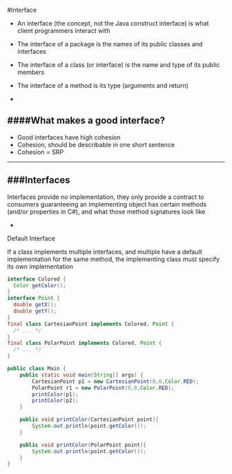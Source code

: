 #Interface

- An interface (the concept, not the Java construct interface) is what client programmers interact with
- The interface of a package is the names of its public classes and interfaces
- The interface of a class (or interface) is the name and type of its public members
- The interface of a method is its type (arguments and return)

-

####What makes a good interface?
-

- Good interfaces have high cohesion
- Cohesion, should be describable in one short sentence
- Cohesion = SRP

***

###Interfaces
-

Interfaces provide no implementation, they only provide a contract to consumers guaranteeing an implementing object has certain methods (and/or properties in C#), and what those method signatures look like

-

Default Interface

If a class implements multiple interfaces, and multiple have a default implementation for the same method, the implementing class must specify its own implementation

```java
interface Colored {
  Color getColor();
}
interface Point {
  double getX();
  double getY();
}
final class CartesianPoint implements Colored, Point {
  /* ... */
}
final class PolarPoint implements Colored, Point {
  /* ... */
}

public class Main {
    public static void main(String[] args) {
        CartesianPoint p1 = new CartesianPoint(0,0,Color.RED);
        PolarPoint r1 = new PolarPoint(0,0,Color.RED);
        printColor(p1);
        printColor(p2);
    }

    public void printColor(CartesianPoint point){
        System.out.println(point.getColor());
    }

    public void printColor(PolarPoint point){
        System.out.println(point.getColor());
    }
}
```

